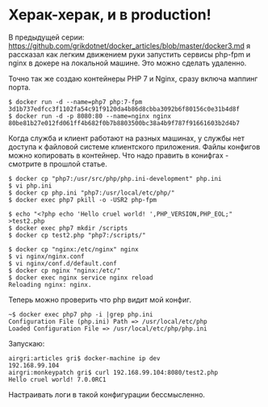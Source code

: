 Херак-херак, и в production!
========

В предыдущей серии: https://github.com/grikdotnet/docker_articles/blob/master/docker3.md я рассказал как легким движением руки запустить сервисы php-fpm и nginx в докере на локальной машине. Это можно сделать удаленно.

Точно так же создаю контейнеры PHP 7 и Nginx, сразу включа маппинг порта.
```
$ docker run -d --name=php7 php:7-fpm
3d1b737edfcc3f1102fa54c91f9120da4b86d8cbba3092b6f80156c0e31b4d8f
$ docker run -d -p 8080:80 --name=nginx nginx
80be81b27e012fd061ff4b682f0b7b8803500bc38a4b9f787f91661603b2d4b7
```

Когда служба и клиент работают на разных машинах, у службы нет доступа к файловой системе клиентского приложения. Файлы конфигов можно копировать в контейнер. Что надо править в конифгах - смотрите в прошлой статье.

```
$ docker cp "php7:/usr/src/php/php.ini-development" php.ini
$ vi php.ini
$ docker cp php.ini "php7:/usr/local/etc/php/"
$ docker exec php7 pkill -o -USR2 php-fpm

$ echo "<?php echo 'Hello cruel world! ',PHP_VERSION,PHP_EOL;" >test2.php
$ docker exec php7 mkdir /scripts
$ docker cp test2.php "php7:/scripts/"

$ docker cp "nginx:/etc/nginx" nginx
$ vi nginx/nginx.conf
$ vi nginx/conf.d/default.conf
$ docker cp nginx "nginx:/etc/"
$ docker exec nginx service nginx reload
Reloading nginx: nginx.
```

Теперь можно проверить что php видит мой конфиг.
```
~$ docker exec php7 php -i |grep php.ini
Configuration File (php.ini) Path => /usr/local/etc/php
Loaded Configuration File => /usr/local/etc/php/php.ini
```
Запускаю:
```
airgri:articles gri$ docker-machine ip dev
192.168.99.104
airgri:monkeypatch gri$ curl 192.168.99.104:8080/test2.php
Hello cruel world! 7.0.0RC1
```

Настраивать логи в такой конфигурации бессмысленно.